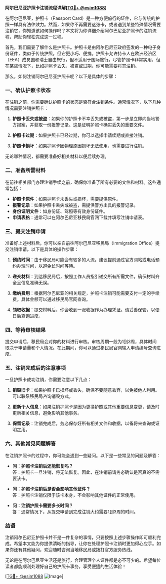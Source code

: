 **阿尔巴尼亚护照卡注销流程详解[[TG💪+ @esim1088](https://t.me/s/esim1088)]**

在阿尔巴尼亚，护照卡（Passport Card）是一种方便旅行的证件，它与传统的护照一样具有法律效力。然而，如果你不再需要这张卡，或者遇到某些特殊情况需要注销它，你知道该如何操作吗？本文将为你详细介绍阿尔巴尼亚护照卡的注销流程，帮助你轻松完成这一过程。

首先，我们需要了解什么是护照卡。护照卡是由阿尔巴尼亚政府签发的一种电子身份证件，类似于传统护照，但它更小巧、便携。护照卡允许持卡人在欧洲经济区（EEA）成员国和瑞士自由旅行，但不适用于国际旅行。尽管护照卡非常实用，但在某些情况下，比如护照卡丢失、被盗或过期，你可能需要将其注销。

那么，如何注销阿尔巴尼亚护照卡呢？以下是具体的步骤：

### 一、确认护照卡状态

在注销之前，你需要确认护照卡的状态是否符合注销条件。通常情况下，以下几种情况需要注销护照卡：

1. **护照卡丢失或被盗**：如果你的护照卡不幸丢失或被盗，第一步是立即向当地警方报案，并获取一份报警记录。这是证明护照卡确实丢失的重要文件。
   
2. **护照卡过期**：如果护照卡已经过期，你可以选择申请续期或直接注销。

3. **护照卡损坏**：如果护照卡因物理原因损坏无法使用，也需要进行注销。

无论哪种情况，都需要准备好相关材料以便后续办理。

### 二、准备所需材料

在前往相关部门办理注销手续之前，确保你准备了所有必要的文件和材料。这些通常包括：

- **护照卡原件**：如果护照卡未丢失或损坏，需要提供原件。
- **报警记录**：如果护照卡丢失或被盗，需提供警方出具的报警记录。
- **身份证明文件**：如身份证、驾照等有效身份证件。
- **申请表格**：通常可以在阿尔巴尼亚移民局官网下载并填写注销申请表。

### 三、提交注销申请

准备好上述材料后，你可以亲自前往阿尔巴尼亚移民局（Immigration Office）提交注销申请。以下是具体的操作步骤：

1. **预约时间**：由于移民局可能会有较多的人流，建议提前通过官方网站或电话预约办理时间，以避免长时间等待。

2. **递交材料**：到达移民局后，按照工作人员指引递交所有所需文件。确保材料齐全且信息准确无误。

3. **缴纳费用**：根据阿尔巴尼亚的相关规定，护照卡注销可能需要支付一定的手续费。具体金额可以通过移民局官网查询。

4. **领取收据**：提交材料后，你会收到一张收据作为办理凭证。请妥善保管，以便日后查询进度。

### 四、等待审核结果

提交申请后，移民局会对你的材料进行审核。审核周期一般为1到3周，具体时间取决于申请量和个人情况。在此期间，你可以通过移民局官网输入申请编号查询进度。

### 五、注销完成后的注意事项

一旦护照卡成功注销，你需要注意以下几点：

1. **销毁旧卡**：如果护照卡已损坏或丢失，确保不要随意丢弃，以免被他人利用。可以联系移民局咨询销毁方式。

2. **更新个人信息**：如果注销护照卡是因为更换护照或其他重要信息变更，请及时更新相关信息，避免影响其他事务。

3. **保留记录**：注销完成后，务必保存好所有相关文件和收据，以备将来查询或证明之用。

### 六、其他常见问题解答

在注销护照卡的过程中，你可能会遇到一些疑问。以下是一些常见的问题及解答：

- **问：护照卡注销后还能恢复吗？**  
  答：护照卡一旦注销，将无法恢复。因此，在注销前请务必确认是否真的不需要该卡。

- **问：护照卡注销后是否会影响其他证件？**  
  答：护照卡注销仅限于该卡本身，不会影响其他证件的正常使用。

- **问：注销护照卡需要多长时间？**  
  答：通常情况下，从提交申请到完成注销大约需要1到3周的时间。

### 结语

注销阿尔巴尼亚护照卡并不是一件复杂的事情，只要按照上述步骤操作即可顺利完成。希望本文能为你提供清晰的指导，让你在处理护照卡注销时更加得心应手。如果你还有其他疑问，欢迎随时咨询当地移民局或拨打官方服务热线。

无论是在阿尔巴尼亚生活还是旅行，合理管理个人证件都是必不可少的。希望每位读者都能顺利处理好自己的护照卡事务，享受便捷的生活体验！

[[TG💪+ @esim1088](https://t.me/s/esim1088) ![Image](https://i.postimg.cc/4NQfJmqS/Snipaste-2025-05-13-00-14-12.png)]